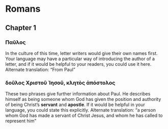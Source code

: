 # Romans 

## Chapter 1

### Παῦλος

In the culture of this time, letter writers would give their own names first. Your language may have a particular way of introducing the author of a letter, and if it would be helpful to your readers, you could use it here. Alternate translation: “From Paul”

### δοῦλος Χριστοῦ Ἰησοῦ, κλητὸς ἀπόστολος	

These two phrases give further information about Paul. He describes himself as being someone whom God has given the position and authority of being Christ’s **servant** and **apostle**. If it would be helpful in your language, you could state this explicitly. Alternate translation: “a person whom God has made a servant of Christ Jesus, and whom he has called to represent him”